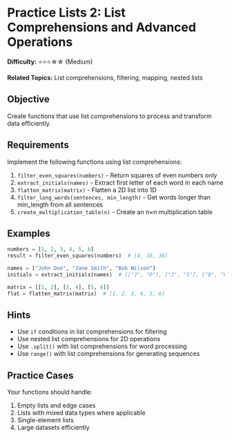 # Practice Lists 2: List Comprehensions and Advanced Operations

**Difficulty:** ⭐⭐⭐☆☆ (Medium)

**Related Topics:** List comprehensions, filtering, mapping, nested lists

## Objective

Create functions that use list comprehensions to process and transform data efficiently.

## Requirements

Implement the following functions using list comprehensions:

1. `filter_even_squares(numbers)` - Return squares of even numbers only
2. `extract_initials(names)` - Extract first letter of each word in each name
3. `flatten_matrix(matrix)` - Flatten a 2D list into 1D
4. `filter_long_words(sentences, min_length)` - Get words longer than min_length from all sentences
5. `create_multiplication_table(n)` - Create an n×n multiplication table

## Examples

```python
numbers = [1, 2, 3, 4, 5, 6]
result = filter_even_squares(numbers)  # [4, 16, 36]

names = ["John Doe", "Jane Smith", "Bob Wilson"]
initials = extract_initials(names)  # [["J", "D"], ["J", "S"], ["B", "W"]]

matrix = [[1, 2], [3, 4], [5, 6]]
flat = flatten_matrix(matrix)  # [1, 2, 3, 4, 5, 6]
```

## Hints

- Use `if` conditions in list comprehensions for filtering
- Use nested list comprehensions for 2D operations
- Use `.split()` with list comprehensions for word processing
- Use `range()` with list comprehensions for generating sequences

## Practice Cases

Your functions should handle:

1. Empty lists and edge cases
2. Lists with mixed data types where applicable
3. Single-element lists
4. Large datasets efficiently